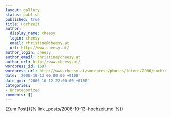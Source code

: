 ```yaml
---
layout: gallery
status: publish
published: true
title: Hochzeit
author:
  display_name: cheesy
  login: cheesy
  email: christine@cheesy.at
  url: http://www.cheesy.at/
author_login: cheesy
author_email: christine@cheesy.at
author_url: http://www.cheesy.at/
wordpress_id: 1697
wordpress_url: http://www.cheesy.at/wordpress/photos/feiern/2006/hochzeit/
date: '2006-10-13 00:00:00 +0100'
date_gmt: '2006-10-12 22:00:00 +0100'
categories:
- Uncategorized
comments: []
---
```


[Zum Post]({% link _posts/2006-10-13-hochzeit.md %})
<!--:-->
